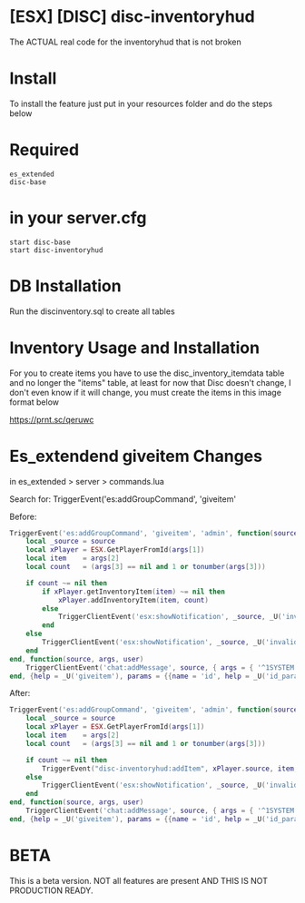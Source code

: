 # [ESX] [DISC] disc-inventoryhud
The ACTUAL real code for the inventoryhud that is not broken

# Install
To install the feature just put in your resources folder and do the steps below

# Required
```
es_extended
disc-base
```
# in your server.cfg
```
start disc-base
start disc-inventoryhud
```

# DB Installation
Run the discinventory.sql to create all tables

# Inventory Usage and Installation
For you to create items you have to use the disc_inventory_itemdata table and no longer the "items" table, at least for now that Disc doesn't change, I don't even know if it will change, you must create the items in this image format below

https://prnt.sc/qeruwc

# Es_extendend giveitem Changes

in es_extended > server > commands.lua

Search for: TriggerEvent('es:addGroupCommand', 'giveitem'

Before:
```lua
TriggerEvent('es:addGroupCommand', 'giveitem', 'admin', function(source, args, user)
	local _source = source
	local xPlayer = ESX.GetPlayerFromId(args[1])
	local item    = args[2]
	local count   = (args[3] == nil and 1 or tonumber(args[3]))

	if count ~= nil then
		if xPlayer.getInventoryItem(item) ~= nil then
			xPlayer.addInventoryItem(item, count)
		else
			TriggerClientEvent('esx:showNotification', _source, _U('invalid_item'))
		end
	else
		TriggerClientEvent('esx:showNotification', _source, _U('invalid_amount'))
	end
end, function(source, args, user)
	TriggerClientEvent('chat:addMessage', source, { args = { '^1SYSTEM', 'Insufficient Permissions.' } })
end, {help = _U('giveitem'), params = {{name = 'id', help = _U('id_param')}, {name = 'item', help = _U('item')}, {name = 'amount', help = _U('amount')}}})
```
After:

```lua
TriggerEvent('es:addGroupCommand', 'giveitem', 'admin', function(source, args, user)
	local _source = source
	local xPlayer = ESX.GetPlayerFromId(args[1])
	local item    = args[2]
	local count   = (args[3] == nil and 1 or tonumber(args[3]))

	if count ~= nil then
		TriggerEvent("disc-inventoryhud:addItem", xPlayer.source, item, count)
	else
		TriggerClientEvent('esx:showNotification', _source, _U('invalid_amount'))
	end
end, function(source, args, user)
	TriggerClientEvent('chat:addMessage', source, { args = { '^1SYSTEM', 'Insufficient Permissions.' } })
end, {help = _U('giveitem'), params = {{name = 'id', help = _U('id_param')}, {name = 'item', help = _U('item')}, {name = 'amount', help = _U('amount')}}})
```

# BETA

This is a beta version. NOT all features are present AND THIS IS NOT PRODUCTION READY.
